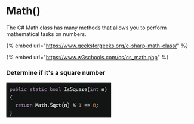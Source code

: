 # Math()

The C# Math class has many methods that allows you to perform mathematical tasks on numbers.

{% embed url="https://www.geeksforgeeks.org/c-sharp-math-class/" %}

{% embed url="https://www.w3schools.com/cs/cs_math.php" %}



### &#x20;Determine if it's a square number

![](<.gitbook/assets/image (2).png>)
